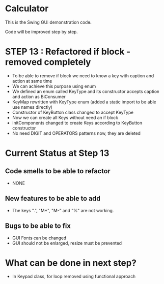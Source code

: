 # Calculator
 
This is the Swing GUI demonstration code.  

Code will be improved step by step. 

# STEP 13 : Refactored if block - removed completely  
 - To be able to remove if block we need to know a key with caption and action at same time
 - We can achieve this purpose using enum 
 - We defined an enum called KeyType and its constructor accepts caption and action as BiConsumer
 - KeyMap rewritten with KeyType enum (added a static import to be able use names directly)
 - Constructor of KeyButton class changed to accept KeyType
 - Now we can create all Keys without need an if block
 - initComponents changed to create Keys according to KeyButton constructor
 - No need DIGIT and OPERATORS patterns now, they are deleted    
  
# Current Status at Step 13  
## Code smells to be able to refactor
 - NONE
 
## New features to be able to add
 - The keys ".", "M+", "M-" and "%" are not working. 

## Bugs to be able to fix
 - GUI Fonts can be changed
 - GUI should not be enlarged, resize must be prevented 
   
# What can be done in next step?
  - In Keypad class, for loop removed using functional approach